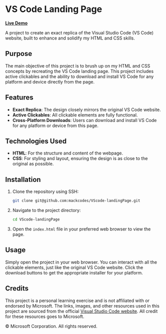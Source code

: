 # VS Code Landing Page

[**Live Demo**](https://mackcodes.github.io/VScode-landingPage/)

A project to create an exact replica of the Visual Studio Code (VS Code) website, built to enhance and solidify my HTML and CSS skills.

## Purpose

The main objective of this project is to brush up on my HTML and CSS concepts by recreating the VS Code landing page. This project includes active clickables and the ability to download and install VS Code for any platform and device directly from the page.

## Features

- **Exact Replica**: The design closely mirrors the original VS Code website.
- **Active Clickables**: All clickable elements are fully functional.
- **Cross-Platform Downloads**: Users can download and install VS Code for any platform or device from this page.

## Technologies Used

- **HTML**: For the structure and content of the webpage.
- **CSS**: For styling and layout, ensuring the design is as close to the original as possible.

## Installation

1. Clone the repository using SSH:

    ```bash
    git clone git@github.com:mackcodes/VScode-landingPage.git
    ```

2. Navigate to the project directory:

    ```bash
    cd VScode-landingPage
    ```

3. Open the `index.html` file in your preferred web browser to view the page.

## Usage

Simply open the project in your web browser. You can interact with all the clickable elements, just like the original VS Code website. Click the download buttons to get the appropriate installer for your platform.

## Credits

This project is a personal learning exercise and is not affiliated with or endorsed by Microsoft. The links, images, and other resources used in this project are sourced from the official [Visual Studio Code website](https://code.visualstudio.com/). All credit for these resources goes to Microsoft.

© Microsoft Corporation. All rights reserved.
